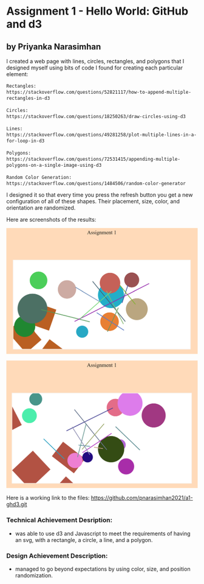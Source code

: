 
# Assignment 1 - Hello World: GitHub and d3  

## by Priyanka Narasimhan

I created a web page with lines, circles, rectangles, and polygons that I designed myself using bits of code I found for creating each particular element:

    Rectangles: 
    https://stackoverflow.com/questions/52821117/how-to-append-multiple-rectangles-in-d3

    Circles:
    https://stackoverflow.com/questions/18250263/draw-circles-using-d3

    Lines:
    https://stackoverflow.com/questions/49281258/plot-multiple-lines-in-a-for-loop-in-d3

    Polygons: 
    https://stackoverflow.com/questions/72531415/appending-multiple-polygons-on-a-single-image-using-d3

    Random Color Generation: 
    https://stackoverflow.com/questions/1484506/random-color-generator

I designed it so that every time you press the refresh button you get a new configuration of all of these shapes. Their placement, size, color, and orientation are randomized.

Here are screenshots of the results: 

![First time loading the html file](images/Screenshot%201.png)

![Second time loading the html file](images/Screenshot%202.png)

Here is a working link to the files: 
https://github.com/pnarasimhan2021/a1-ghd3.git

### Technical Achievement Desription:
- was able to use d3 and Javascript to meet the requirements of having an svg, with a rectangle, a circle, a line, and a polygon. 

### Design Achievement Description:
- managed to go beyond expectations by using color, size, and position randomization.
